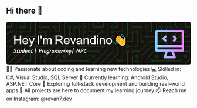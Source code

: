 ## Hi there 👋

<!--
**Revandino/Revandino** is a ✨ _special_ ✨ repository because its `README.md` (this file) appears on your GitHub profile.

Here are some ideas to get you started:

- 🔭 I’m currently working on ...
- 🌱 I’m currently learning ...
- 👯 I’m looking to collaborate on ...
- 🤔 I’m looking for help with ...
- 💬 Ask me about ...
- 📫 How to reach me: ...
- 😄 Pronouns: ...
- ⚡ Fun fact: ...
-->

![REVANDINO](img/github-header-image%20(3).png)
👨‍💻 Passionate about coding and learning new technologies
💻 Skilled in: C#, Visual Studio, SQL Server
📱 Currently learning: Android Studio, ASP.NET Core
🚀 Exploring full-stack development and building real-world apps
📌 All projects are here to document my learning journey
📫 Reach me on Instagram: @revan7.dev
